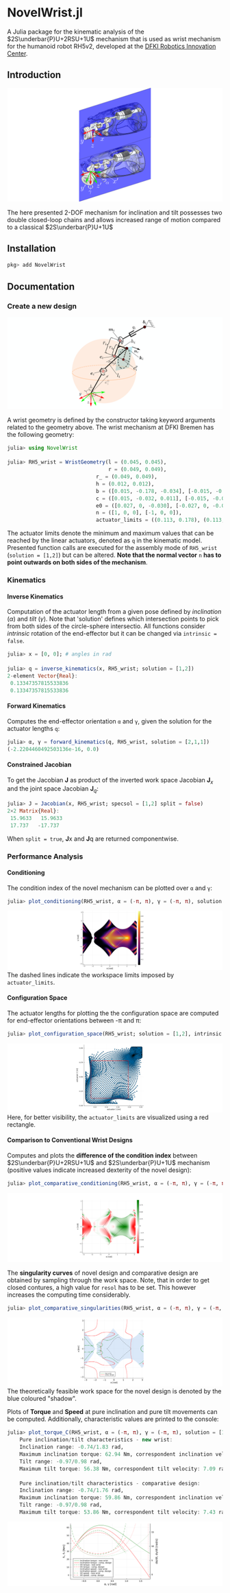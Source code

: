 # NovelWrist.jl
A Julia package for the kinematic analysis of the $`2S\underbar{P}U+2RSU+1U`$ mechanism that is used as wrist mechanism for the humanoid robot RH5v2, developed at the [DFKI Robotics Innovation Center](https://robotik.dfki-bremen.de/en/startpage.html). 

## Introduction
![test](./assets/humanoid_wrist_plane.png?raw=true "CAD design of $`2S\underbar{P}U+2RSU+1U`$ mechanism")

The here presented 2-DOF mechanism for inclination and tilt possesses two double closed-loop chains and allows increased range of motion compared to a classical $`2S\underbar{P}U+1U`$

## Installation
```jl
pkg> add NovelWrist
```

## Documentation
### Create a new design 
![test](./assets/kinematic_model.png?raw=true "kinematic model")

A wrist geometry is defined by the constructor taking keyword arguments related to the geometry above. The wrist mechanism at DFKI Bremen has the following geometry:

```jl
julia> using NovelWrist

julia> RH5_wrist = WristGeometry(l = (0.045, 0.045), 
                    	         r = (0.049, 0.049), 
                          	 r_ = (0.049, 0.049),
                          	 h = (0.012, 0.012),
                        	 b = ([0.015, -0.178, -0.034], [-0.015, -0.178, -0.034]),
                          	 c = ([0.015, -0.032, 0.011], [-0.015, -0.032, 0.011]),
                          	 e0 = ([0.027, 0, -0.030], [-0.027, 0, -0.030]),
                          	 n = ([1, 0, 0], [-1, 0, 0]),
                          	 actuator_limits = ((0.113, 0.178), (0.113, 0.178))); 
```

The actuator limits denote the minimum and maximum values that can be reached by the linear actuators, denoted as `q` in the kinematic model. Presented function calls are executed for the assembly mode of `RH5_wrist` (`solution = [1,2]`) but can be altered. **Note that the normal vector** `n` **has to point outwards on both sides of the mechanism**.

### Kinematics
#### Inverse Kinematics 
Computation of the actuator length from a given pose defined by *inclination* ($`\alpha`$) and *tilt* ($`\gamma`$). Note that 'solution' defines which intersection points to pick from both sides of the circle-sphere intersectio. All functions consider *intrinsic* rotation of the end-effector but it can be changed via `intrinsic = false`.

```jl
julia> x = [0, 0]; # angles in rad  

julia> q = inverse_kinematics(x, RH5_wrist; solution = [1,2])
2-element Vector{Real}:
 0.13347357815533836
 0.13347357815533836
```

#### Forward Kinematics
Computes the end-effector orientation `α` and `γ`, given the solution for the actuator lengths `q`:

```jl
julia> α, γ = forward_kinematics(q, RH5_wrist, solution = [2,1,1]) 
(-2.2204460492503136e-16, 0.0)
```



#### Constrained Jacobian
To get the Jacobian $`\mathbf{J}`$ as product of the inverted work space Jacobian $`\mathbf{J}_x`$ and the joint space Jacobian $`\mathbf{J}_q`$:

```jl
julia> J = Jacobian(x, RH5_wrist; specsol = [1,2] split = false)
2×2 Matrix{Real}:
 15.9633   15.9633
 17.737   -17.737
```
When `split = true`, **J**x and **J**q are returned componentwise. 

### Performance Analysis
#### Conditioning
The condition index of the novel mechanism can be plotted over `α` and `γ`:

```jl
julia> plot_conditioning(RH5_wrist, α = (-π, π), γ = (-π, π), solution = [1,2], resol = 500) # increasing resol will give a higher resolution
```
![test](./assets/condition_index.png?raw=true "Conditioning")
The dashed lines indicate the workspace limits imposed by `actuator_limits`.

#### Configuration Space
The actuator lengths for plotting the the configuration space are computed for end-effector orientations between -π and π: 
```jl
julia> plot_configuration_space(RH5_wrist; solution = [1,2], intrinsic = true, resol = 100)
```
![test](./assets/c_space.png?raw=true "Configuration space")
Here, for better visibility, the `actuator_limits` are visualized using a red rectangle. 

#### Comparison to Conventional Wrist Designs

Computes and plots the **difference of the condition index** between $`2S\underbar{P}U+2RSU+1U`$ and $`2S\underbar{P}U+1U`$ mechanism (positive values indicate increased dexterity of the novel design): 

```jl
julia> plot_comparative_conditioning(RH5_wrist, α = (-π, π), γ = (-π, π), solution = [1,2], resol = 400)
```
![test](./assets/conditioning_comparison.png?raw=true "Comparison of conditioning")


The **singularity curves** of novel design and comparative design are obtained by sampling through the work space. Note, that in order to get closed contures, a high value for `resol` has to be set. This however increases the computing time considerably.        

```jl
julia> plot_comparative_singularities(RH5_wrist, α = (-π, π), γ = (-π, π), solution = [1,2], intrinsic = true, resol = 5000)
```
![test](./assets/singularities_C.png?raw=true "Comparison of singularity curves")
The theoretically feasible work space for the novel design is denoted by the blue coloured "shadow".

Plots of **Torque** and **Speed** at pure inclination and pure tilt movements can be computed. Additionally, characteristic values are printed to the console:

```jl
julia> plot_torque_C(RH5_wrist, α = (-π, π), γ = (-π, π), solution = [1,2], resol=600)
    Pure inclination/tilt characteristics - new wrist:
    Inclination range: -0.74/1.83 rad, 
    Maximum inclination torque: 62.94 Nm, correspondent inclination velocity: 6.36 rad/s, 
    Tilt range: -0.97/0.98 rad, 
    Maximum tilt torque: 56.38 Nm, correspondent tilt velocity: 7.09 rad/s

    Pure inclination/tilt characteristics - comparative design:
    Inclination range: -0.74/1.76 rad, 
    Maximum inclination torque: 59.86 Nm, correspondent inclination velocity: 6.68 rad/s, 
    Tilt range: -0.97/0.98 rad, 
    Maximum tilt torque: 53.86 Nm, correspondent tilt velocity: 7.43 rad/s
```
![test](./assets/torque_and_speed.png?raw=true "Comparison of torque and speed at pure inclination/ tilt")


